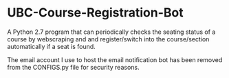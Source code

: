 # UBC-Course-Registration-Bot

A Python 2.7 program that can periodically checks the seating status of a course by webscraping and
and register/switch into the course/section automatically if a seat is found.

The email account I use to host the email notification bot has been removed from the CONFIGS.py file
for security reasons.

